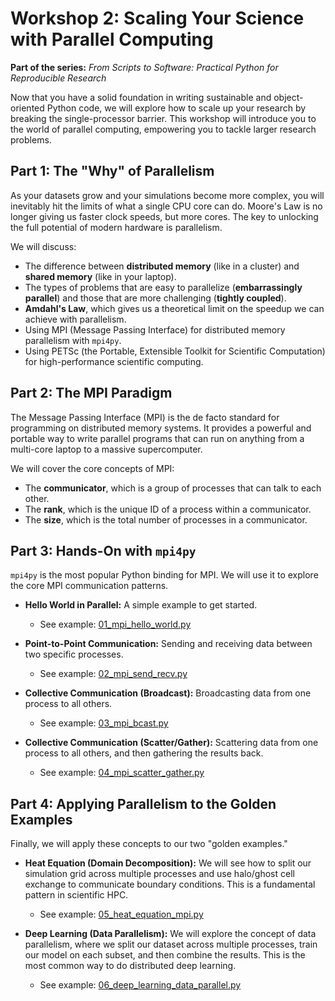# Workshop 2: Scaling Your Science with Parallel Computing

**Part of the series:** *From Scripts to Software: Practical Python for Reproducible Research*

Now that you have a solid foundation in writing sustainable and object-oriented Python code, we will explore how to scale up your research by breaking the single-processor barrier. This workshop will introduce you to the world of parallel computing, empowering you to tackle larger research problems.

## Part 1: The "Why" of Parallelism

As your datasets grow and your simulations become more complex, you will inevitably hit the limits of what a single CPU core can do. Moore's Law is no longer giving us faster clock speeds, but more cores. The key to unlocking the full potential of modern hardware is parallelism.

We will discuss:
*   The difference between **distributed memory** (like in a cluster) and **shared memory** (like in your laptop).
*   The types of problems that are easy to parallelize (**embarrassingly parallel**) and those that are more challenging (**tightly coupled**).
*   **Amdahl's Law**, which gives us a theoretical limit on the speedup we can achieve with parallelism.
*   Using MPI (Message Passing Interface) for distributed memory parallelism with `mpi4py`.
*   Using PETSc (the Portable, Extensible Toolkit for Scientific Computation) for high-performance scientific computing.

## Part 2: The MPI Paradigm

The Message Passing Interface (MPI) is the de facto standard for programming on distributed memory systems. It provides a powerful and portable way to write parallel programs that can run on anything from a multi-core laptop to a massive supercomputer.

We will cover the core concepts of MPI:
*   The **communicator**, which is a group of processes that can talk to each other.
*   The **rank**, which is the unique ID of a process within a communicator.
*   The **size**, which is the total number of processes in a communicator.

## Part 3: Hands-On with `mpi4py`

`mpi4py` is the most popular Python binding for MPI. We will use it to explore the core MPI communication patterns.

*   **Hello World in Parallel:** A simple example to get started.
    *   See example: [01_mpi_hello_world.py](workshop-2-examples/01_mpi_hello_world.py)

*   **Point-to-Point Communication:** Sending and receiving data between two specific processes.
    *   See example: [02_mpi_send_recv.py](workshop-2-examples/02_mpi_send_recv.py)

*   **Collective Communication (Broadcast):** Broadcasting data from one process to all others.
    *   See example: [03_mpi_bcast.py](workshop-2-examples/03_mpi_bcast.py)

*   **Collective Communication (Scatter/Gather):** Scattering data from one process to all others, and then gathering the results back.
    *   See example: [04_mpi_scatter_gather.py](workshop-2-examples/04_mpi_scatter_gather.py)

## Part 4: Applying Parallelism to the Golden Examples

Finally, we will apply these concepts to our two "golden examples."

*   **Heat Equation (Domain Decomposition):** We will see how to split our simulation grid across multiple processes and use halo/ghost cell exchange to communicate boundary conditions. This is a fundamental pattern in scientific HPC.
    *   See example: [05_heat_equation_mpi.py](workshop-2-examples/05_heat_equation_mpi.py)

*   **Deep Learning (Data Parallelism):** We will explore the concept of data parallelism, where we split our dataset across multiple processes, train our model on each subset, and then combine the results. This is the most common way to do distributed deep learning.
    *   See example: [06_deep_learning_data_parallel.py](workshop-2-examples/06_deep_learning_data_parallel.py)
